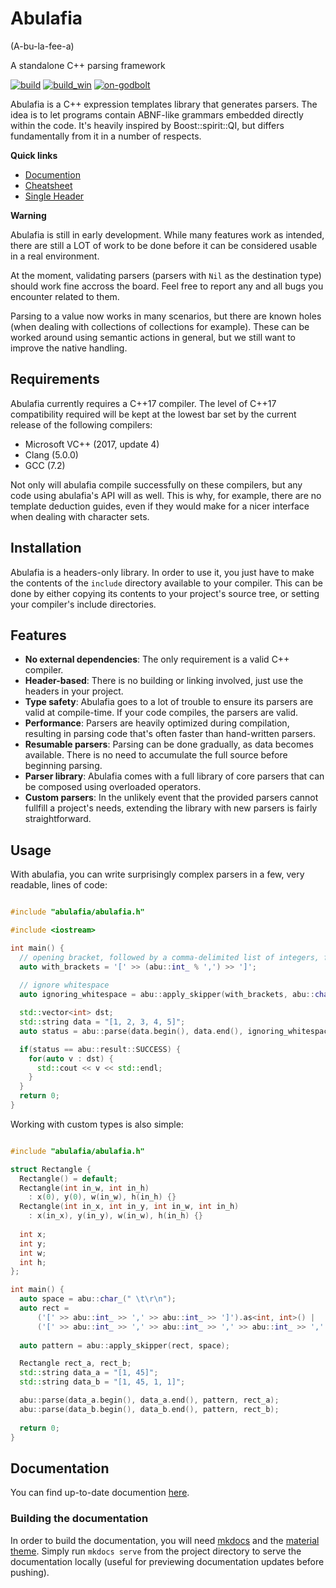 # Abulafia
(A-bu-la-fee-a)

A standalone C++ parsing framework

[![build][badge.build]][build]
[![build_win][badge.build_win]][build_win]
[![on-godbolt][badge.on-godbolt]][on-godbolt]

[badge.build]: https://travis-ci.org/FrancoisChabot/abulafia.svg?branch=master
[badge.build_win]: https://ci.appveyor.com/api/projects/status/8013l0w05xgj76a0/branch/master?svg=true
[badge.coverage]: https://coveralls.io/repos/github/FrancoisChabot/abulafia/badge.svg?branch=master
[badge.on-godbolt]: https://img.shields.io/badge/on-godbolt-376666.svg

[build]: https://travis-ci.org/FrancoisChabot/abulafia
[build_win]: https://ci.appveyor.com/project/FrancoisChabot/abulafia/branch/master
[coverage]: https://coveralls.io/github/FrancoisChabot/abulafia?branch=master
[on-godbolt]: https://godbolt.org/g/PT7WsX

Abulafia is a C++ expression templates library that generates parsers. The idea is to let programs contain ABNF-like grammars embedded directly within the code. It's heavily inspired by Boost::spirit::QI, but differs fundamentally from it in a number of respects.

**Quick links**
- [Documention](https://francoischabot.github.io/abulafia/)
- [Cheatsheet](https://francoischabot.github.io/abulafia/reference/)
- [Single Header](https://raw.githubusercontent.com/FrancoisChabot/abulafia/single_header/include/abulafia/abulafia_all.h)

**Warning**

Abulafia is still in early development. While many features work as intended, there are still a LOT of work to be done before it can 
be considered usable in a real environment.

At the moment, validating parsers (parsers with `Nil` as the destination type) should work fine accross the board. Feel free to report any and all bugs you encounter related to them. 

Parsing to a value now works in many scenarios, but there are known holes (when dealing with collections of collections for example). These can be worked around using semantic actions in general, but we still want to improve the native handling.

## Requirements

Abulafia currently requires a C++17 compiler. The level of C++17 compatibility required will be kept at the lowest bar set by the current release of the following compilers:

- Microsoft VC++ (2017, update 4)
- Clang (5.0.0)
- GCC (7.2)

Not only will abulafia compile successfully on these compilers, but any code using abulafia's API will as well. This is why, for example, there are no template deduction guides, even if they would make for a nicer interface when dealing with character sets.

## Installation

Abulafia is a headers-only library. In order to use it, you just have to make the contents of the `include` directory available to your compiler. This can be done by either copying its contents to your project's source tree, or setting your compiler's include directories.

## Features

- **No external dependencies**: The only requirement is a valid C++ compiler.
- **Header-based**: There is no building or linking involved, just use the headers in your project.
- **Type safety**: Abulafia goes to a lot of trouble to ensure its parsers are valid at compile-time. If your code compiles, the parsers are valid.
- **Performance**: Parsers are heavily optimized during compilation, resulting in parsing code that's often faster than hand-written parsers.
- **Resumable parsers**: Parsing can be done gradually, as data becomes available. There is no need to accumulate the full source before beginning parsing. 
- **Parser library**: Abulafia comes with a full library of core parsers that can be composed using overloaded operators. 
- **Custom parsers**: In the unlikely event that the provided parsers cannot fullfill a project's needs, extending the library with new parsers is fairly straightforward.

## Usage

With abulafia, you can write surprisingly complex parsers in a few, very readable, lines of code:

```c++

#include "abulafia/abulafia.h"

#include <iostream>

int main() {
  // opening bracket, followed by a comma-delimited list of integers, followed by a closing bracket.
  auto with_brackets = '[' >> (abu::int_ % ',') >> ']';
  
  // ignore whitespace
  auto ignoring_whitespace = abu::apply_skipper(with_brackets, abu::char_(" \t\r\n"));

  std::vector<int> dst;
  std::string data = "[1, 2, 3, 4, 5]";
  auto status = abu::parse(data.begin(), data.end(), ignoring_whitespace, dst);

  if(status == abu::result::SUCCESS) {
    for(auto v : dst) {
      std::cout << v << std::endl;
    }
  }
  return 0;
}
```

Working with custom types is also simple:

```c++

#include "abulafia/abulafia.h"

struct Rectangle {
  Rectangle() = default;
  Rectangle(int in_w, int in_h) 
    : x(0), y(0), w(in_w), h(in_h) {}
  Rectangle(int in_x, int in_y, int in_w, int in_h) 
    : x(in_x), y(in_y), w(in_w), h(in_h) {}
  
  int x;
  int y;
  int w;
  int h;
};

int main() {
  auto space = abu::char_(" \t\r\n");
  auto rect = 
      ('[' >> abu::int_ >> ',' >> abu::int_ >> ']').as<int, int>() |
      ('[' >> abu::int_ >> ',' >> abu::int_ >> ',' >> abu::int_ >> ',' >> abu::int_ >> ']').as<int, int, int, int>();
 
  auto pattern = abu::apply_skipper(rect, space);

  Rectangle rect_a, rect_b; 
  std::string data_a = "[1, 45]";
  std::string data_b = "[1, 45, 1, 1]"; 

  abu::parse(data_a.begin(), data_a.end(), pattern, rect_a);
  abu::parse(data_b.begin(), data_b.end(), pattern, rect_b);
  
  return 0;
}


```

## Documentation

You can find up-to-date documention [here](https://francoischabot.github.io/abulafia/).

### Building the documentation

In order to build the documentation, you will need [mkdocs](http://www.mkdocs.org/) and the [material theme](http://squidfunk.github.io/mkdocs-material/). Simply run `mkdocs serve` from the project directory to serve the documentation locally (useful for previewing documentation updates before pushing).

